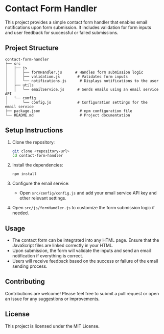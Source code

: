 # Contact Form Handler

This project provides a simple contact form handler that enables email notifications upon form submission. It includes validation for form inputs and user feedback for successful or failed submissions.

## Project Structure

```
contact-form-handler
├── src
│   ├── js
│   │   ├── formHandler.js      # Handles form submission logic
│   │   ├── validation.js        # Validates form inputs
│   │   └── notifications.js      # Displays notifications to the user
│   ├── utils
│   │   └── emailService.js      # Sends emails using an email service API
│   └── config
│       └── config.js            # Configuration settings for the email service
├── package.json                  # npm configuration file
└── README.md                     # Project documentation
```

## Setup Instructions

1. Clone the repository:
   ```bash
   git clone <repository-url>
   cd contact-form-handler
   ```

2. Install the dependencies:
   ```bash
   npm install
   ```

3. Configure the email service:
   - Open `src/config/config.js` and add your email service API key and other relevant settings.

4. Open `src/js/formHandler.js` to customize the form submission logic if needed.

## Usage

- The contact form can be integrated into any HTML page. Ensure that the JavaScript files are linked correctly in your HTML.
- Upon submission, the form will validate the inputs and send an email notification if everything is correct.
- Users will receive feedback based on the success or failure of the email sending process.

## Contributing

Contributions are welcome! Please feel free to submit a pull request or open an issue for any suggestions or improvements.

## License

This project is licensed under the MIT License.
